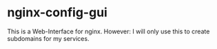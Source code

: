 # nginx-config-gui
This is a Web-Interface for nginx. However: I will only use this to create subdomains for my services. 
